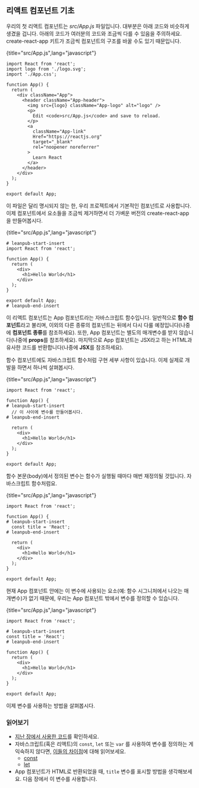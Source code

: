 ## 리액트 컴포넌트 기초

우리의 첫 리액트 컴포넌트는 *src/App.js* 파일입니다. 대부분은 아래 코드와 비슷하게 생겼을 겁니다. 아래의 코드가 여러분의 코드와 조금씩 다를 수 있음을 주의하세요. create-react-app 키트가 조금씩 컴포넌트의 구조를 바꿀 수도 있기 때문입니다.

{title="src/App.js",lang="javascript"}
~~~~~~~
import React from 'react';
import logo from './logo.svg';
import './App.css';

function App() {
  return (
    <div className="App">
      <header className="App-header">
        <img src={logo} className="App-logo" alt="logo" />
        <p>
          Edit <code>src/App.js</code> and save to reload.
        </p>
        <a
          className="App-link"
          Href="https://reactjs.org"
          target="_blank"
          rel="noopener noreferrer"
        >
          Learn React
        </a>
      </header>
    </div>
  );
}

export default App;
~~~~~~~

이 파일은 달리 명시되지 않는 한, 우리 프로젝트에서 기본적인 컴포넌트로 사용합니다. 이제 컴포넌트에서 요소들을 조금씩 제거하면서 더 가벼운 버전의 create-react-app을 만들어봅시다.

{title="src/App.js",lang="javascript"}
~~~~~~~
# leanpub-start-insert
import React from 'react';

function App() {
  return (
    <div>
      <h1>Hello World</h1>
    </div>
  );
}

export default App;
# leanpub-end-insert
~~~~~~~

이 리액트 컴포넌트는 App 컴포넌트라는 자바스크립트 함수입니다. 일반적으로 **함수 컴포넌트**라고 불리며, 이외의 다른 종류의 컴포넌트는 뒤에서 다시 다룰 예정입니다(나중에 **컴포넌트 종류**를 참조하세요). 또한, App 컴포넌트는 별도의 매개변수를 받지 않습니다(나중에 **props**를 참조하세요). 마지막으로 App 컴포넌트는 JSX라고 하는 HTML과 유사한 코드를 반환합니다(나중에 **JSX**를 참조하세요).

함수 컴포넌트에도 자바스크립트 함수처럼 구현 세부 사항이 있습니다. 이제 실제로 개발을 하면서 하나씩 살펴봅시다.

{title="src/App.js",lang="javascript"}
~~~~~~~
import React from 'react';

function App() {
# leanpub-start-insert
  // 이 사이에 변수를 만들어봅시다.
# leanpub-end-insert

  return (
    <div>
      <h1>Hello World</h1>
    </div>
  );
}

export default App;
~~~~~~~

함수 본문(body)에서 정의된 변수는 함수가 실행될 때마다 매번 재정의될 것입니다. 자바스크립트 함수처럼요.

{title="src/App.js",lang="javascript"}
~~~~~~~
import React from 'react';

function App() {
# leanpub-start-insert
  const title = 'React';
# leanpub-end-insert

  return (
    <div>
      <h1>Hello World</h1>
    </div>
  );
}

export default App;
~~~~~~~

현재 App 컴포넌트 안에는 이 변수에 사용되는 요소(예: 함수 시그니처에서 나오는 매개변수)가 없기 때문에, 우리는 App 컴포넌트 밖에서 변수를 정의할 수 있습니다.

{title="src/App.js",lang="javascript"}
~~~~~~~
import React from 'react';

# leanpub-start-insert
const title = 'React';
# leanpub-end-insert

function App() {
  return (
    <div>
      <h1>Hello World</h1>
    </div>
  );
}

export default App;
~~~~~~~

이제 변수를 사용하는 방법을 살펴봅시다.

### 읽어보기

* [지난 장에서 사용한 코드](https://codesandbox.io/s/github/the-road-to-learn-react/hacker-stories/tree/hs/Meet-the-React-Component)를 확인하세요.
* 자바스크립트(혹은 리액트)의 `const`, `let` 또는 `var` 를 사용하여 변수를 정의하는 게 익숙하지 않다면,  [이들의 차이점](https://www.robinwieruch.de/const-let-var)에 대해 읽어보세요.
  * [const](https://developer.mozilla.org/en-US/docs/Web/JavaScript/Reference/Statements/const)
  * [let](https://developer.mozilla.org/en-US/docs/Web/JavaScript/Reference/Statements/let)
* App 컴포넌트가 HTML로 반환되었을 때, `title` 변수를 표시할 방법을 생각해보세요. 다음 장에서 이 변수를 사용합니다.